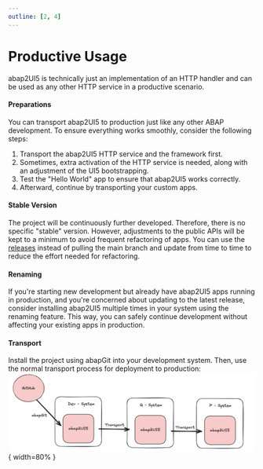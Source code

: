 ```yaml
---
outline: [2, 4]
---
```


# Productive Usage

abap2UI5 is technically just an implementation of an HTTP handler and can be used as any other HTTP service in a productive scenario.

#### Preparations
You can transport abap2UI5 to production just like any other ABAP development. To ensure everything works smoothly, consider the following steps:
1. Transport the abap2UI5 HTTP service and the framework first.
2. Sometimes, extra activation of the HTTP service is needed, along with an adjustment of the UI5 bootstrapping.
3. Test the "Hello World" app to ensure that abap2UI5 works correctly.
4. Afterward, continue by transporting your custom apps.


#### Stable Version
The project will be continuously further developed. Therefore, there is no specific "stable" version. However, adjustments to the public APIs will be kept to a minimum to avoid frequent refactoring of apps. You can use the [releases](https://github.com/abap2ui5/abap2ui5/releases/) instead of pulling the main branch and update from time to time to reduce the effort needed for refactoring.

#### Renaming
If you're starting new development but already have abap2UI5 apps running in production, and you're concerned about updating to the latest release, consider installing abap2UI5 multiple times in your system using the renaming feature. This way, you can safely continue development without affecting your existing apps in production.

#### Transport
Install the project using abapGit into your development system. Then, use the normal transport process for deployment to production:
![alt text](image-3.png){ width=80% }
